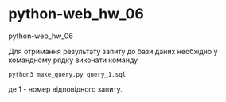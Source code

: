# python-web_hw_06
python-web_hw_06

Для отримання результату запиту до бази даних необхідно у командному рядку виконати команду 

    python3 make_query.py query_1.sql

 де 1 - номер відповідного запиту.